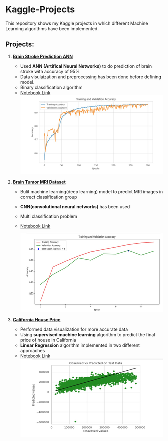 # Kaggle-Projects

This repository shows my Kaggle projects in which different Machine Learning algorithms have been implemented.

## Projects:

1. **[Brain Stroke Prediction ANN](https://www.kaggle.com/datasets/zzettrkalpakbal/full-filled-brain-stroke-dataset/data)**

   - Used <b>ANN (Artifical Neural Networks)</b> to do prediction of brain stroke with accuracy of 95%
   - Data visulaization and preprocessing has been done before defining model.
   - Binary classification algorithm
   - [Notebook Link](https://www.kaggle.com/code/adiefo/brain-stroke-simple-ann)
     <img src=".\images\train_val_acc_github.jpg" width="500px" height="250px">

2. **[Brain Tumor MRI Dataset](https://www.kaggle.com/datasets/masoudnickparvar/brain-tumor-mri-dataset)**

   - Bulit machine learning(deep learning) model to predict MRI images in correct classification group
   - <b>CNN(convolutional neural networks)</b> has been used
   - Multi classification problem
   - [Notebook Link](https://www.kaggle.com/code/adiefo/brain-mri-classification-cnn)

     <img src=".\images\train_val_acc_github2.jpg" width="500px" height="250px">

3. **[California House Price](https://www.kaggle.com/datasets/shibumohapatra/house-price)**
   - Performed data visualization for more accurate data
   - Using <b>supervised machine learning</b> algorithm to predict the final price of house in California
   - <b>Linear Regression</b> algorithm implemented in two different approaches
   - [Notebook Link](https://www.kaggle.com/code/adiefo/california-house-linear-regression)
     <img src=".\images\linear_regression_github.jpg" width="500px" height="250px">
